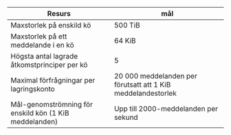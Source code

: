 | Resurs | mål |
|----------|---------------|
| Maxstorlek på enskild kö | 500 TiB |
| Maxstorlek på ett meddelande i en kö | 64 KiB |
| Högsta antal lagrade åtkomstprinciper per kö | 5 |
| Maximal förfrågningar per lagringskonto | 20 000 meddelanden per förutsatt att 1 KiB meddelandestorlek |
| Mål-genomströmning för enskild kön (1 KiB meddelanden) | Upp till 2000-meddelanden per sekund |
